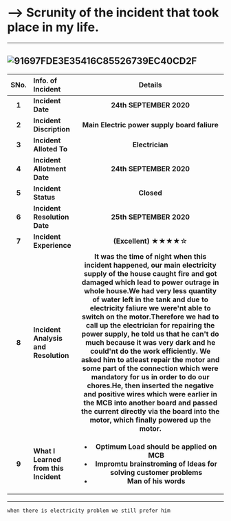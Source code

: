 # --> Scrunity of the incident that took place in my life.
------------

  
![91697FDE3E35416C85526739EC40CD2F](https://user-images.githubusercontent.com/82143446/114302533-1d9ec780-9ae7-11eb-9345-ba89f7509c48.png)
-----------


<!--Tables-->
| **SNo.**| **Info. of Incident** |  **Details** |
| :---:   | :---                 |   :---:           |
|**1**|**Incident Date** |**24th SEPTEMBER 2020** |
|**2**| **Incident Discription** | **Main Electric power supply board faliure**|
|**3**|**Incident Alloted To** |**Electrician** |
|**4**|**Incident Allotment Date** |**24th SEPTEMBER 2020** |
|**5**|**Incident Status** |**Closed** |
|**6**|**Incident Resolution Date** |**25th SEPTEMBER 2020** |
|**7**|**Incident Experience** |**(Excellent)** ★★★★☆|
|**8**|**Incident Analysis and Resolution** |**It was the time of night when this incident happened, our main electricity supply of the house caught fire and got damaged which lead to power outrage in whole house.We had very less quantity of water left in the tank and due to electricity faliure we were'nt able to switch on the motor.Therefore we had to call up the electrician for repairing the power supply, he told us that he can't do much because it was very dark and he could'nt do the work efficiently. We asked him to atleast repair the motor and some part of the connection which were mandatory for us in order to do our chores.He, then inserted the negative and positive wires which were earlier in  the MCB into another board and passed the current directly via the board into the motor, which finally powered up the motor.** |
|**9**|**What I Learned from this Incident** | <ul><li>**Optimum Load should be applied on MCB**</li><li>**Impromtu brainstroming of Ideas for solving customer problems**</li><li>**Man of his words**</li></ul>
-------------

```sh
when there is electricity problem we still prefer him 
```
